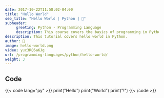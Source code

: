 ```yaml
---
date: 2017-10-22T11:58:02-04:00
title: "Hello World"
seo_title: "Hello World | Python | 🦒"
subheader:
     greeting: Python - Programming Language
     description: This course covers the basics of programming in Python. Work your way through the videos/articles and I'll teach you everything you need to know to start your programming journey!
description: This tutorial covers hello world in Python.
author: 🦒
image: hello-world.png
video: yuc3RQ5a6Jg
url: /programming-languages/python/hello-world/
weight: 3
---
```


## Code

{{< code lang="py" >}}
print("Hello")
print("World")
print("!")
{{< /code >}}